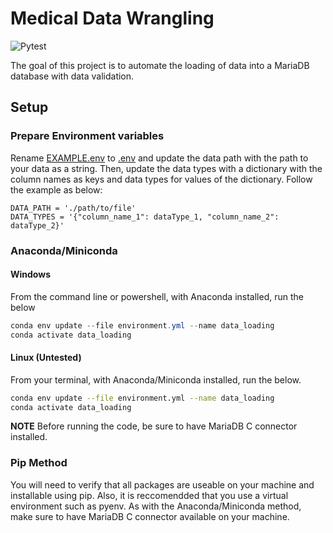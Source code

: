 # Medical Data Wrangling

![Pytest](https://github.com/avgra3/Medical_Data_Wrangling/actions/workflows/python-package-conda.yml/badge.svg?event=push)

The goal of this project is to automate the loading of data into a MariaDB database with data validation.

## Setup

### Prepare Environment variables

Rename [EXAMPLE.env](.\DataWrangling\EXAMPLE.env) to [.env](.\DataWrangling\EXAMPLE.env) and update the data path with the path to your data as a string. Then, update the data types with a dictionary with the column names as keys and data types for values of the dictionary. Follow the example as below:

```env
DATA_PATH = './path/to/file'
DATA_TYPES = '{"column_name_1": dataType_1, "column_name_2": dataType_2}'
```

### Anaconda/Miniconda

#### Windows

From the command line or powershell, with Anaconda installed, run the below

```powershell
conda env update --file environment.yml --name data_loading
conda activate data_loading
```

#### Linux (Untested)

From your terminal, with Anaconda/Miniconda installed, run the below.

```bash
conda env update --file environment.yml --name data_loading
conda activate data_loading
```

**NOTE** Before running the code, be sure to have MariaDB C connector installed.

### Pip Method

You will need to verify that all packages are useable on your machine and installable using pip. Also, it is reccomendded that you use a virtual environment such as pyenv. As with the Anaconda/Miniconda method, make sure to have MariaDB C connector available on your machine.
